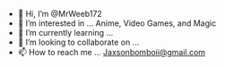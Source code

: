 - 👋 Hi, I’m @MrWeeb172
- 👀 I’m interested in ... Anime, Video Games, and Magic
- 🌱 I’m currently learning ...
- 💞️ I’m looking to collaborate on ...
- 📫 How to reach me ... Jaxsonbomboii@gmail.com

<!---
MrWeeb172/MrWeeb172 is a ✨ special ✨ repository because its `README.md` (this file) appears on your GitHub profile.
You can click the Preview link to take a look at your changes.
--->
